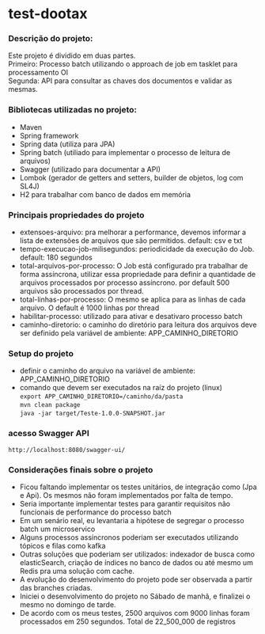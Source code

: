 # test-dootax

### Descrição do projeto:
Este projeto é dividido em duas partes.
<br>Primeiro: Processo batch utilizando o approach de job em tasklet para processamento OI
<br>Segunda: API para consultar as chaves dos documentos e validar as mesmas.

### Bibliotecas utilizadas no projeto:
- Maven
- Spring framework
- Spring data (utiliza para JPA)
- Spring batch (utiliado para implementar o processo de leitura de arquivos)
- Swagger (utilizado para documentar a API)
- Lombok (gerador de getters and setters, builder de objetos, log com SL4J)
- H2 para trabalhar com banco de dados em memória

### Principais propriedades do projeto
- extensoes-arquivo: pra melhorar a performance, devemos informar a lista de extensões de arquivos que são permitidos.
  default: csv e txt
- tempo-execucao-job-milisegundos: periodicidade da execução do Job. default: 180 segundos
- total-arquivos-por-processo: O Job está configurado pra trabalhar de forma assíncrona, utilizar essa
  propriedade para definir a quantidade de arquivos processados por processo assíncrono.
  por default 500 arquivos são processados por thread. 
- total-linhas-por-processo: O mesmo se aplica para as linhas de cada arquivo. O default é 1000 linhas por thread
- habilitar-processo: utilizado para ativar e desativaro processo batch
- caminho-diretorio: o caminho do diretório para leitura dos arquivos deve ser definido pela variável de ambiente:
                     APP_CAMINHO_DIRETORIO
                     
### Setup do projeto
- definir o caminho do arquivo na variável de ambiente: APP_CAMINHO_DIRETORIO
- comando que devem ser executados na raíz do projeto (linux)
<br>`export APP_CAMINHO_DIRETORIO=/caminho/da/pasta`
<br>`mvn clean package`
<br>`java -jar target/Teste-1.0.0-SNAPSHOT.jar`

### acesso Swagger API
`http://localhost:8080/swagger-ui/`

### Considerações finais sobre o projeto
- Ficou faltando implementar os testes unitários, de integração como (Jpa e Api). 
  Os mesmos não foram implementados por falta de tempo.
- Seria importante implementar testes para garantir requisitos não funcionais
  de performance do processo batch
- Em um senário real, eu levantaria a hipótese de segregar o processo batch um microservico
- Alguns processos assíncronos poderiam ser executados utilizando tópicos e filas como kafka
- Outras soluções que poderiam ser utilizados: indexador de busca como elasticSearch, criação de índices no banco de dados
  ou até mesmo um Redis pra uma solução com cache.
- A evolução do desenvolvimento do projeto pode ser observada a partir das branches criadas.
- Iniciei o desenvolvimento do projeto no Sábado de manhã, e finalizei o mesmo no domingo de tarde.
- De acordo com os meus testes, 2500 arquivos com 9000 linhas foram processados em 250 segundos. Total de 22_500_000 de registros
